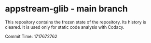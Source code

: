 # appstream-glib - main branch

This repository contains the frozen state of the repository.
Its history is cleared. It is used only for static code
analysis with Codacy.

Commit Time: 1717672762